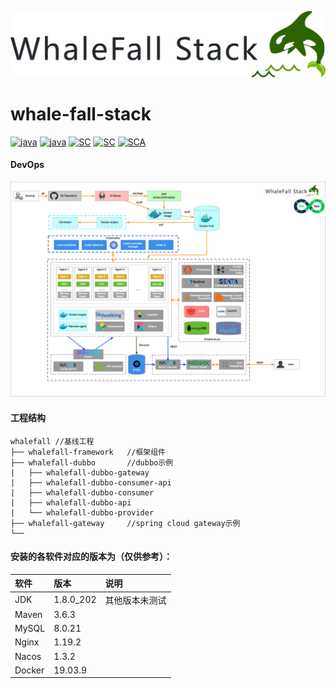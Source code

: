 ![logo](assets/stack-logo.png "logo") 

# whale-fall-stack
[![java](https://img.shields.io/badge/Java-8-9cf)]()
[![java](https://img.shields.io/badge/Apache%20Maven-3.6.3-blue)]()
[![SC](https://img.shields.io/badge/Spring%20Boot-2.2.10.RELEASE-lightgreen)]()
[![SC](https://img.shields.io/badge/Spring%20Cloud-Hoxton.SR8-green)]()
[![SCA](https://img.shields.io/badge/Spring%20Cloud%20Alibaba-2.2.1.RELEASE-orange)](https://github.com/alibaba/spring-cloud-alibaba)
#### DevOps
![devops](assets/msa-stack.png "devops") 

#### 工程结构
```
whalefall //基线工程
├── whalefall-framework   //框架组件
├── whalefall-dubbo       //dubbo示例
|   ├── whalefall-dubbo-gateway     
|   ├── whalefall-dubbo-consumer-api
|   ├── whalefall-dubbo-consumer
|   ├── whalefall-dubbo-api
|   └── whalefall-dubbo-provider
├── whalefall-gateway     //spring cloud gateway示例
└──
```
#### 安装的各软件对应的版本为（仅供参考）：
|软件|版本 | 说明
|:---|:---|:---
|JDK | 1.8.0_202 | 其他版本未测试
|Maven | 3.6.3  | 
|MySQL | 8.0.21 | 
|Nginx | 1.19.2 |
|Nacos | 1.3.2  |
|Docker| 19.03.9| 